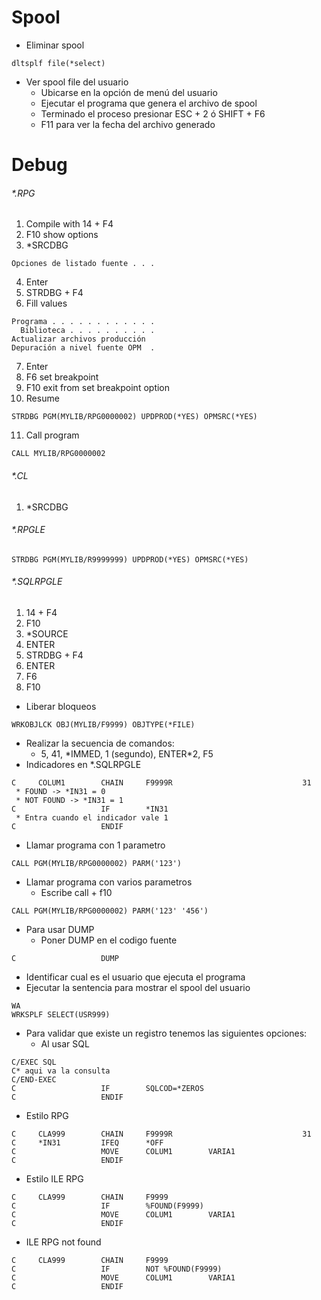 # Spool
- Eliminar spool
```cobol
dltsplf file(*select)
```
- Ver spool file del usuario
  - Ubicarse en la opción de menú del usuario
  - Ejecutar el programa que genera el archivo de spool
  - Terminado el proceso presionar ESC + 2 ó SHIFT + F6
  - F11 para ver la fecha del archivo generado
# Debug
###### \*.RPG
1. Compile with 14 + F4
2. F10 show options
3. \*SRCDBG
```
Opciones de listado fuente . . . 
```
4. Enter
5. STRDBG + F4
6. Fill values
```
Programa . . . . . . . . . . . .
  Biblioteca . . . . . . . . . .
Actualizar archivos producción  
Depuración a nivel fuente OPM  .
```
7. Enter
8. F6 set breakpoint
9. F10 exit from set breakpoint option
10. Resume
```cobol
STRDBG PGM(MYLIB/RPG0000002) UPDPROD(*YES) OPMSRC(*YES)
```
11. Call program
```cobol
CALL MYLIB/RPG0000002
```
###### \*.CL
1. \*SRCDBG
###### \*.RPGLE
```cobol
STRDBG PGM(MYLIB/R9999999) UPDPROD(*YES) OPMSRC(*YES)
```
###### \*.SQLRPGLE
1. 14 + F4
2. F10
3. \*SOURCE
4. ENTER
5. STRDBG + F4
6. ENTER
7. F6
8. F10
- Liberar bloqueos
```cobol
WRKOBJLCK OBJ(MYLIB/F9999) OBJTYPE(*FILE)
```
- Realizar la secuencia de comandos:
  - 5, 41, \*IMMED, 1 (segundo), ENTER\*2, F5
- Indicadores en \*.SQLRPGLE
```cobol
C     COLUM1        CHAIN     F9999R                             31
 * FOUND -> *IN31 = 0
 * NOT FOUND -> *IN31 = 1
C                   IF        *IN31
 * Entra cuando el indicador vale 1
C                   ENDIF
```
- Llamar programa con 1 parametro
```
CALL PGM(MYLIB/RPG0000002) PARM('123')
```
- Llamar programa con varios parametros
  - Escribe call + f10
```cobol
CALL PGM(MYLIB/RPG0000002) PARM('123' '456')
```
- Para usar DUMP
  - Poner DUMP en el codigo fuente
```
C                   DUMP
```
  - Identificar cual es el usuario que ejecuta el programa
  - Ejecutar la sentencia para mostrar el spool del usuario
```
WA
WRKSPLF SELECT(USR999)
```
- Para validar que existe un registro tenemos las siguientes opciones:
  - Al usar SQL
```
C/EXEC SQL
C* aqui va la consulta
C/END-EXEC
C                   IF        SQLCOD=*ZEROS
C                   ENDIF
```
  - Estilo RPG
```
C     CLA999        CHAIN     F9999R                             31
C     *IN31         IFEQ      *OFF                                 
C                   MOVE      COLUM1        VARIA1                 
C                   ENDIF                                          
```
  - Estilo ILE RPG
```
C     CLA999        CHAIN     F9999
C                   IF        %FOUND(F9999)
C                   MOVE      COLUM1        VARIA1                 
C                   ENDIF                                          
```
  - ILE RPG not found
```
C     CLA999        CHAIN     F9999
C                   IF        NOT %FOUND(F9999)
C                   MOVE      COLUM1        VARIA1                 
C                   ENDIF
```
